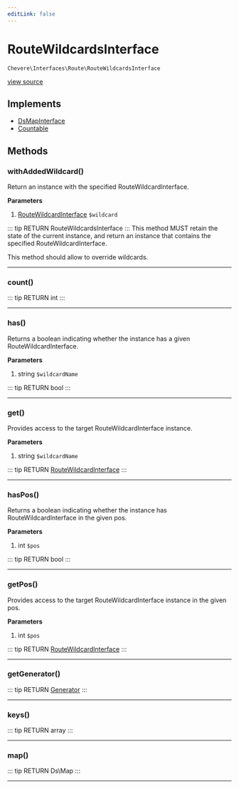 ```yaml
---
editLink: false
---
```


# RouteWildcardsInterface

`Chevere\Interfaces\Route\RouteWildcardsInterface`

[view source](https://github.com/chevere/chevere/blob/master/interfaces/Route/RouteWildcardsInterface.php)

## Implements

- [DsMapInterface](../DataStructures/DsMapInterface.md)
- [Countable](https://www.php.net/manual/class.countable)

## Methods

### withAddedWildcard()

Return an instance with the specified RouteWildcardInterface.

**Parameters**

1. [RouteWildcardInterface](./RouteWildcardInterface.md) `$wildcard`

::: tip RETURN
RouteWildcardsInterface
:::
This method MUST retain the state of the current instance, and return
an instance that contains the specified RouteWildcardInterface.

This method should allow to override wildcards.

---

### count()

::: tip RETURN
int
:::

---

### has()

Returns a boolean indicating whether the instance has a given RouteWildcardInterface.

**Parameters**

1. string `$wildcardName`

::: tip RETURN
bool
:::

---

### get()

Provides access to the target RouteWildcardInterface instance.

**Parameters**

1. string `$wildcardName`

::: tip RETURN
[RouteWildcardInterface](./RouteWildcardInterface.md)
:::

---

### hasPos()

Returns a boolean indicating whether the instance has RouteWildcardInterface in the given pos.

**Parameters**

1. int `$pos`

::: tip RETURN
bool
:::

---

### getPos()

Provides access to the target RouteWildcardInterface instance in the given pos.

**Parameters**

1. int `$pos`

::: tip RETURN
[RouteWildcardInterface](./RouteWildcardInterface.md)
:::

---

### getGenerator()

::: tip RETURN
[Generator](https://www.php.net/manual/class.generator)
:::

---

### keys()

::: tip RETURN
array
:::

---

### map()

::: tip RETURN
Ds\Map
:::

---

